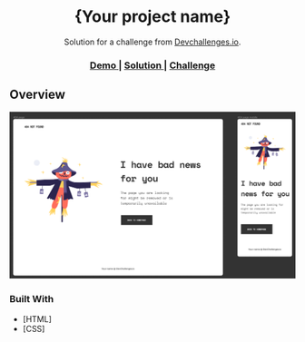 <h1 align="center">{Your project name}</h1>

<div align="center">
   Solution for a challenge from  <a href="http://devchallenges.io" target="_blank">Devchallenges.io</a>.
</div>

<div align="center">
  <h3>
    <a href="https://{benbd5.github.io/devChallenges/404-not-found-challenge/}">
      Demo
    </a>
    <span> | </span>
    <a href="https://{github.com/benbd5/devChallenges/tree/master/404-not-found-challenge}">
      Solution
    </a>
    <span> | </span>
    <a href="https://devchallenges.io/challenges/wBunSb7FPrIepJZAg0sY">
      Challenge
    </a>
  </h3>
</div>

<!-- OVERVIEW -->

## Overview

![screenshot](404-not-found-challenge\ressources\Figma_404_challenge.png)


### Built With

- [HTML]
- [CSS]
